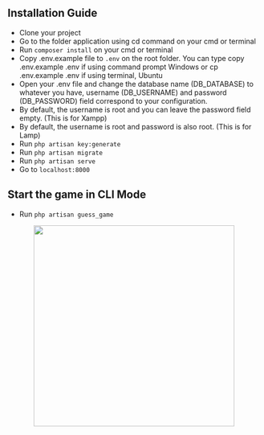 

## Installation Guide

- Clone your project
- Go to the folder application using cd command on your cmd or terminal
- Run `composer install` on your cmd or terminal
- Copy .env.example file to `.env` on the root folder. You can type copy .env.example .env if using command prompt Windows or cp .env.example .env if using terminal, Ubuntu
- Open your .env file and change the database name (DB_DATABASE) to whatever you have, username (DB_USERNAME) and password (DB_PASSWORD) field correspond to your configuration.
- By default, the username is root and you can leave the password field empty. (This is for Xampp)
- By default, the username is root and password is also root. (This is for Lamp)
- Run `php artisan key:generate`
- Run `php artisan migrate`
- Run `php artisan serve`
- Go to `localhost:8000`
## Start the game in CLI Mode
- Run `php artisan guess_game`

<p align="center"><a href="https://laravel.com" target="_blank"><img src="https://raw.githubusercontent.com/laravel/art/master/logo-lockup/5%20SVG/2%20CMYK/1%20Full%20Color/laravel-logolockup-cmyk-red.svg" width="400"></a></p>
